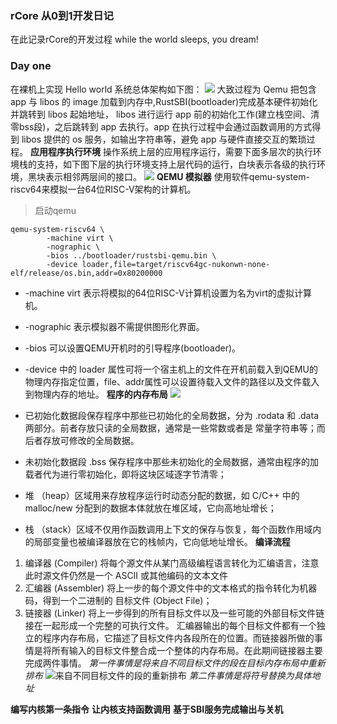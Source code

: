 ### rCore 从0到1开发日记
在此记录rCore的开发过程
while the world sleeps, you dream!
### Day one
在裸机上实现 Hello world
系统总体架构如下图：
![](https://rcore-os.cn/rCore-Tutorial-Book-v3/_images/lib-os-detail.png)
大致过程为 Qemu 把包含 app 与 libos 的 image 加载到内存中,RustSBI(bootloader)完成基本硬件初始化并跳转到 libos 起始地址， libos 进行运行 app 前的初始化工作(建立栈空间、清零bss段)，之后跳转到 app 去执行。app 在执行过程中会通过函数调用的方式得到 libos 提供的 os 服务，如输出字符串等，避免 app 与硬件直接交互的繁琐过程。
**应用程序执行环境**
操作系统上层的应用程序运行，需要下面多层次的执行环境栈的支持，如下图下层的执行环境支持上层代码的运行，白块表示各级的执行环境，黑块表示相邻两层间的接口。
![](https://rcore-os.cn/rCore-Tutorial-Book-v3/_images/app-software-stack.png)
**QEMU 模拟器**
使用软件qemu-system-riscv64来模拟一台64位RISC-V架构的计算机。
> 启动qemu 
``` 
qemu-system-riscv64 \
		-machine virt \
		-nographic \
		-bios ../bootloader/rustsbi-qemu.bin \
		-device loader,file=target/riscv64gc-nukonwn-none-elf/release/os.bin,addr=0x80200000
```
- -machine virt 表示将模拟的64位RISC-V计算机设置为名为virt的虚拟计算机。
- -nographic 表示模拟器不需提供图形化界面。
- -bios 可以设置QEMU开机时的引导程序(bootloader)。
- -device 中的 loader 属性可将一个宿主机上的文件在开机前载入到QEMU的物理内存指定位置，file、addr属性可以设置待载入文件的路径以及文件载入到物理内存的地址。
**程序的内存布局**
![](https://rcore-os.cn/rCore-Tutorial-Book-v3/_images/MemoryLayout.png)

- 已初始化数据段保存程序中那些已初始化的全局数据，分为 .rodata 和 .data 两部分。前者存放只读的全局数据，通常是一些常数或者是 常量字符串等；而后者存放可修改的全局数据。
- 未初始化数据段 .bss 保存程序中那些未初始化的全局数据，通常由程序的加载者代为进行零初始化，即将这块区域逐字节清零；
- 堆 （heap）区域用来存放程序运行时动态分配的数据，如 C/C++ 中的 malloc/new 分配到的数据本体就放在堆区域，它向高地址增长；
- 栈 （stack）区域不仅用作函数调用上下文的保存与恢复，每个函数作用域内的局部变量也被编译器放在它的栈帧内，它向低地址增长。
**编译流程**
> 
1. 编译器 (Compiler) 将每个源文件从某门高级编程语言转化为汇编语言，注意此时源文件仍然是一个 ASCII 或其他编码的文本文件
2. 汇编器 (Assembler) 将上一步的每个源文件中的文本格式的指令转化为机器码，得到一个二进制的 目标文件 (Object File)；
3. 链接器 (Linker) 将上一步得到的所有目标文件以及一些可能的外部目标文件链接在一起形成一个完整的可执行文件。
汇编器输出的每个目标文件都有一个独立的程序内存布局，它描述了目标文件内各段所在的位置。而链接器所做的事情是将所有输入的目标文件整合成一个整体的内存布局。在此期间链接器主要完成两件事情。
*第一件事情是将来自不同目标文件的段在目标内存布局中重新排布*
![来自不同目标文件的段的重新排布](https://rcore-os.cn/rCore-Tutorial-Book-v3/_images/link-sections.png)
*第二件事情是将符号替换为具体地址*

**编写内核第一条指令**
**让内核支持函数调用**
**基于SBI服务完成输出与关机**





